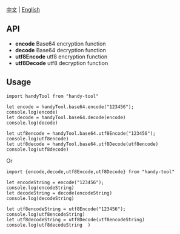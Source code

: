 [中文](./zh.md) | [English](./en.md)

## API

* **encode** Base64 encryption function
* **decode** Base64 decryption function
* **utf8Encode** utf8 encryption function
* **utf8Decode** utf8 decryption function


## Usage

```shell script
import handyTool from "handy-tool"

let encode = handyTool.base64.encode("123456");
console.log(encode)
let decode = handyTool.base64.decode(encode)
console.log(decode)

let utf8encode = handyTool.base64.utf8Encode("123456");
console.log(utf8encode)
let utf8decode = handyTool.base64.utf8Decode(utf8encode)
console.log(utf8decode)
``` 
Or
```shell script
import {encode,decode,utf8Encode,utf8Decode} from "handy-tool"

let encodeString = encode("123456");
console.log(encodeString)
let decodeString = decode(encodeString)
console.log(decodeString)

let utf8encodeString = utf8Encode("123456");
console.log(utf8encodeString)
let utf8decodeString = utf8Decode(utf8encodeString)
console.log(utf8decodeString  )

```
